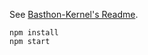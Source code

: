 See [Basthon-Kernel's Readme](https://framagit.org/casatir/basthon-kernel/-/blob/master/README.md#basthon).


    npm install
    npm start
